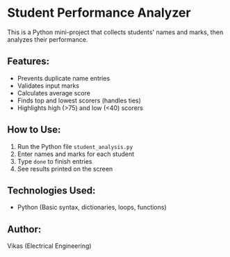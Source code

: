 # Student Performance Analyzer 

This is a Python mini-project that collects students' names and marks, then analyzes their performance.

## Features:
- Prevents duplicate name entries
- Validates input marks
- Calculates average score
- Finds top and lowest scorers (handles ties)
- Highlights high (>75) and low (<40) scorers

##  How to Use:
1. Run the Python file `student_analysis.py`
2. Enter names and marks for each student
3. Type `done` to finish entries
4. See results printed on the screen

##  Technologies Used:
- Python (Basic syntax, dictionaries, loops, functions)

##  Author:
Vikas (Electrical Engineering)

